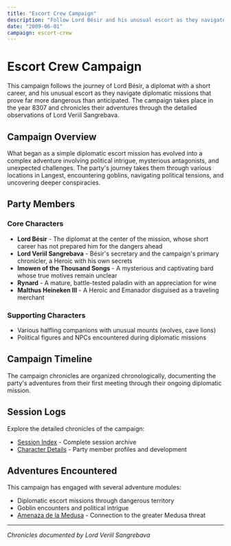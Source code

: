 ```yaml
---
title: "Escort Crew Campaign"
description: "Follow Lord Bésir and his unusual escort as they navigate diplomatic missions and unexpected dangers."
date: "2009-06-01"
campaign: escort-crew
---
```


# Escort Crew Campaign

This campaign follows the journey of Lord Bésir, a diplomat with a short career, and his unusual escort as they navigate diplomatic missions that prove far more dangerous than anticipated. The campaign takes place in the year 8307 and chronicles their adventures through the detailed observations of Lord Veriil Sangrebava.

## Campaign Overview

What began as a simple diplomatic escort mission has evolved into a complex adventure involving political intrigue, mysterious antagonists, and unexpected challenges. The party's journey takes them through various locations in Langest, encountering goblins, navigating political tensions, and uncovering deeper conspiracies.

## Party Members

### Core Characters
- **Lord Bésir** - The diplomat at the center of the mission, whose short career has not prepared him for the dangers ahead
- **Lord Veriil Sangrebava** - Bésir's secretary and the campaign's primary chronicler, a Heroic with his own secrets
- **Imowen of the Thousand Songs** - A mysterious and captivating bard whose true motives remain unclear
- **Rynard** - A mature, battle-tested paladin with an appreciation for wine
- **Malthus Heineken III** - A Heroic and Emanador disguised as a traveling merchant

### Supporting Characters
- Various halfling companions with unusual mounts (wolves, cave lions)
- Political figures and NPCs encountered during diplomatic missions

## Campaign Timeline

The campaign chronicles are organized chronologically, documenting the party's adventures from their first meeting through their ongoing diplomatic mission.

## Session Logs

Explore the detailed chronicles of the campaign:

- [Session Index](/campaigns/escort-crew-campaign/sessions/) - Complete session archive
- [Character Details](/campaigns/escort-crew-campaign/characters/) - Party member profiles and development

## Adventures Encountered

This campaign has engaged with several adventure modules:
- Diplomatic escort missions through dangerous territory
- Goblin encounters and political intrigue
- [Amenaza de la Medusa](/adventures/amenaza-de-la-medusa/) - Connection to the greater Medusa threat

---

*Chronicles documented by Lord Veriil Sangrebava*